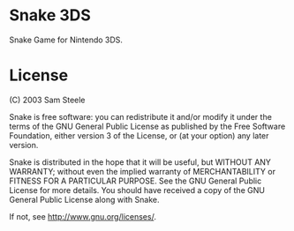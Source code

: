 # Snake 3DS

Snake Game for Nintendo 3DS.

# License
(C) 2003 Sam Steele

Snake is free software: you can redistribute it and/or modify
it under the terms of the GNU General Public License as published by
the Free Software Foundation, either version 3 of the License, or
(at your option) any later version.
	
Snake is distributed in the hope that it will be useful,
but WITHOUT ANY WARRANTY; without even the implied warranty of
MERCHANTABILITY or FITNESS FOR A PARTICULAR PURPOSE.	See the
GNU General Public License for more details.
You should have received a copy of the GNU General Public License
along with Snake.

If not, see <http://www.gnu.org/licenses/>.
